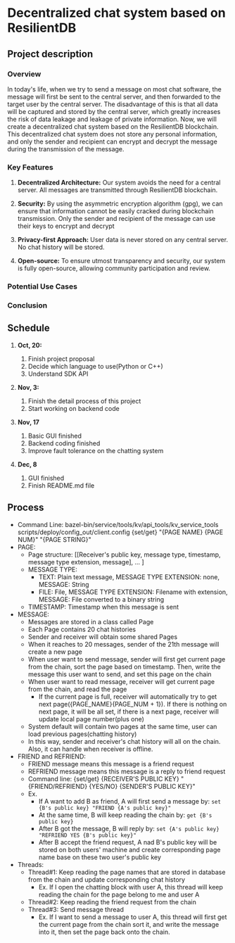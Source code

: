# Decentralized chat system based on ResilientDB
## Project description
### Overview
In today's life, when we try to send a message on most chat software,
the message will first be sent to the central server, 
and then forwarded to the target user by the central server. 
The disadvantage of this is that all data will be captured and stored by the central server, 
which greatly increases the risk of data leakage and leakage of private information. 
Now, we will create a decentralized chat system based on the ResilientDB blockchain. 
This decentralized chat system does not store any personal information, 
and only the sender and recipient can encrypt and decrypt the message during the transmission of the message.

### Key Features
1. **Decentralized Architecture:** Our system avoids the need for a central server. 
All messages are transmitted through ResilientDB blockchain.

2. **Security:** By using the asymmetric encryption algorithm (gpg), 
we can ensure that information cannot be easily cracked during blockchain transmission. 
Only the sender and recipient of the message can use their keys to encrypt and decrypt

3. **Privacy-first Approach:** User data is never stored on any central server. No chat history will be stored.

4. **Open-source:** To ensure utmost transparency and security, our system is fully open-source, allowing community participation and review.

### Potential Use Cases
<!-- TODO -->

### Conclusion
<!-- TODO -->

## Schedule

1. **Oct, 20:**
   1. Finish project proposal
   2. Decide which language to use(Python or C++)
   3. Understand SDK API
2. **Nov, 3:**
   1. Finish the detail process of this project
   2. Start working on backend code
3. **Nov, 17**
   1. Basic GUI finished
   2. Backend coding finished
   3. Improve fault tolerance on the chatting system

4. **Dec, 8**
   1. GUI finished
   2. Finish README.md file

## Process
- Command Line:
bazel-bin/service/tools/kv/api_tools/kv_service_tools scripts/deploy/config_out/client.config {set/get} "{PAGE NAME} {PAGE NUM}" "{PAGE STRING}"
- PAGE:
  - Page structure: [[Receiver's public key, message type, timestamp, message type extension, message], ... ]
  - MESSAGE TYPE:
    - TEXT: Plain text message, MESSAGE TYPE EXTENSION: none, MESSAGE: String
    - FILE: File, MESSAGE TYPE EXTENSION: Filename with extension, MESSAGE: File converted to a binary string
  - TIMESTAMP: Timestamp when this message is sent
- MESSAGE:
  - Messages are stored in a class called Page
  - Each Page contains 20 chat histories
  - Sender and receiver will obtain some shared Pages
  - When it reaches to 20 messages, sender of the 21th message will create a new page
  - When user want to send message, sender will first get current page from the chain, sort the page based on timestamp. Then, write the message this user want to send, and set this page on the chain
  - When user want to read message, receiver will get current page from the chain, and read the page
    - If the current page is full, receiver will automatically try to get next page({PAGE_NAME}{PAGE_NUM + 1}). If there is nothing on next page, it will be all set, if there is a next page, receiver will update local page number(plus one)
  - System default will contain two pages at the same time, user can load previous pages(chatting history)
  - In this way, sender and receiver's chat history will all on the chain. Also, it can handle when receiver is offline.
- FRIEND and REFRIEND:
  - FRIEND message means this message is a friend request
  - REFRIEND message means this message is a reply to friend request
  - Command line: {set/get} {RECEIVER'S PUBLIC KEY} "{FRIEND/REFRIEND} {YES/NO} {SENDER'S PUBLIC KEY}"
  - Ex.
    - If A want to add B as friend, A will first send a message by: `set {B's public key} "FRIEND {A's public key}"`
    - At the same time, B will keep reading the chain by: `get {B's public key}`
    - After B got the message, B will reply by: `set {A's public key} "REFRIEND YES {B's public key}"`
    - After B accept the friend request, A nad B's public key will be stored on both users' machine and create corresponding page name base on these two user's public key
- Threads:
  - Thread#1: Keep reading the page names that are stored in database from the chain and update corresponding chat history
    - Ex. If I open the chatting block with user A, this thread will keep reading the chain for the page belong to me and user A
  - Thread#2: Keep reading the friend request from the chain
  - Thread#3: Send message thread
    - Ex. If I want to send a message to user A, this thread will first get the current page from the chain sort it, and write the message into it, then set the page back onto the chain.

